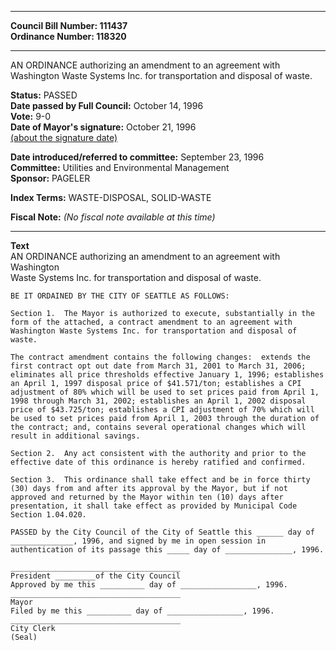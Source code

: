 * * * * *  
  
**Council Bill Number: [](#h0)[](#h2)111437**   
**Ordinance Number: 118320**  
  
* * * * *  
  
AN ORDINANCE authorizing an amendment to an agreement with Washington Waste Systems Inc. for transportation and disposal of waste.  
  
**Status:** PASSED   
**Date passed by Full Council:** October 14, 1996   
**Vote:** 9-0   
**Date of Mayor's signature:** October 21, 1996   
[(about the signature date)](/~public/approvaldate.htm)   
  
  
**Date introduced/referred to committee:** September 23, 1996   
**Committee:** Utilities and Environmental Management   
**Sponsor:** PAGELER   
  
**Index Terms:** WASTE-DISPOSAL, SOLID-WASTE  
  
**Fiscal Note:** *(No fiscal note available at this time)*  
  
* * * * *  
  
**Text**  
    AN ORDINANCE authorizing an amendment to an agreement with Washington  
    Waste Systems Inc. for transportation and disposal of waste.  
  
    BE IT ORDAINED BY THE CITY OF SEATTLE AS FOLLOWS:  
  
    Section 1.  The Mayor is authorized to execute, substantially in the  
    form of the attached, a contract amendment to an agreement with  
    Washington Waste Systems Inc. for transportation and disposal of  
    waste.  
  
    The contract amendment contains the following changes:  extends the  
    first contract opt out date from March 31, 2001 to March 31, 2006;  
    eliminates all price thresholds effective January 1, 1996; establishes  
    an April 1, 1997 disposal price of $41.571/ton; establishes a CPI  
    adjustment of 80% which will be used to set prices paid from April 1,  
    1998 through March 31, 2002; establishes an April 1, 2002 disposal  
    price of $43.725/ton; establishes a CPI adjustment of 70% which will  
    be used to set prices paid from April 1, 2003 through the duration of  
    the contract; and, contains several operational changes which will  
    result in additional savings.  
  
    Section 2.  Any act consistent with the authority and prior to the  
    effective date of this ordinance is hereby ratified and confirmed.  
  
    Section 3.  This ordinance shall take effect and be in force thirty  
    (30) days from and after its approval by the Mayor, but if not  
    approved and returned by the Mayor within ten (10) days after  
    presentation, it shall take effect as provided by Municipal Code  
    Section 1.04.020.  
  
    PASSED by the City Council of the City of Seattle this ______ day of  
    ______________, 1996, and signed by me in open session in  
    authentication of its passage this _____ day of _______________, 1996.  
  
    ______________________________________  
    President _________of the City Council  
    Approved by me this __________ day of _________________, 1996.  
    ______________________________________  
    Mayor  
    Filed by me this __________ day of _________________, 1996.  
    ______________________________________  
    City Clerk  
    (Seal)  
